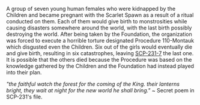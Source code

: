 A group of seven young human females who were kidnapped by the Children and became pregnant with the Scarlet Spawn as a result of a ritual conducted on them. Each of them would give birth to monstrosities while causing disasters somewhere around the world, with the last birth possibly destroying the world. After being taken by the Foundation, the organization was forced to execute a horrible torture designated Procedure 110-Montauk which disgusted even the Children. Six out of the girls would eventually die and give birth, resulting in six catastrophes, leaving [SCP-231-7](https://alt-battles.fandom.com/wiki/SCP-231-7 "w:c:alt-battles:SCP-231-7") the last one. It is possible that the others died because the Procedure was based on the knowledge gathered by the Children and the Foundation had instead played into their plan.

_"the faithful watch the forest for the coming of the King. their lanterns bright, they wait at night for the new world he shall bring."_
~ Secret poem in SCP-231's file.